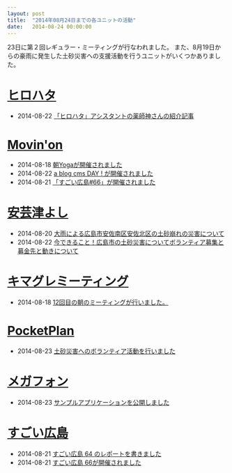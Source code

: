 ```yaml
---
layout: post
title:  "2014年08月24日までの各ユニットの活動"
date:   2014-08-24 00:00:00
---
```


23日に第２回レギュラー・ミーティングが行なわれました。
また、8月19日からの豪雨に発生した土砂災害への支援活動を行うユニットがいくつかありました。

# [ヒロハタ](http://hiro-hata.com/)

* 2014-08-22 [「ヒロハタ」アシスタントの薬師神さんの紹介記事](http://hiro-hata.com/post/95415284495)


# [Movin'on](http://coworking-hiroshima.com/)

* 2014-08-18 [朝Yogaが開催されました](http://www.facebook.com/events/569565836503039/permalink/569565843169705/)
* 2014-08-22 [a blog cms DAY ! が開催されました](http://www.facebook.com/movinon.hiroshima/posts/804226306264816)
* 2014-08-21 [「すごい広島#66」が開催されました](https://www.facebook.com/movinon.hiroshima/photos/a.741352859218828.1073741830.723399384347509/803833092970804/?type=1)


# [安芸津よし](http://akitsu.co/)

* 2014-08-20 [大雨による広島市安佐南区安佐北区の土砂崩れの災害について](http://akitsu.co/saigai-829.html?utm_source=rss&utm_medium=rss&utm_campaign=saigai)
* 2014-08-22 [今できること！広島市の土砂災害についてボランティア募集と募金先と動きについて](http://akitsu.co/saigai-2-842.html?utm_source=rss&utm_medium=rss&utm_campaign=saigai-2)


# [キマグレミーティング](https://www.facebook.com/kimaguremeeting)

* 2014-08-18 [12回目の朝のミーティングが行いました。](http://www.facebook.com/kimaguremeeting/posts/685340294875873)


# [PocketPlan](http://pocketplan.jp/)

* 2014-08-23 [土砂災害へのボランティア活動を行いました](http://www.facebook.com/PocketPlan/posts/690281907724451)

# [メガフォン](https://github.com/tsuchim/megaphone)

* 2014-08-23 [サンプルアプリケーションを公開しました](http://api.m-ph.org:3000/)

# [すごい広島](http://great-h.github.io/)

* 2014-08-21 [すごい広島 64 のレポートを書きました](http://www.facebook.com/great.hiroshima/posts/437589223050395)
* 2014-08-21 [すごい広島 66が開催されました](http://great-h.github.io/events/event-066.html)
